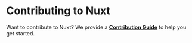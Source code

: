 # Contributing to Nuxt

Want to contribute to Nuxt? We provide a **[Contribution Guide](https://nuxtjs.org/guide/contribution-guide)** to help you get started.
